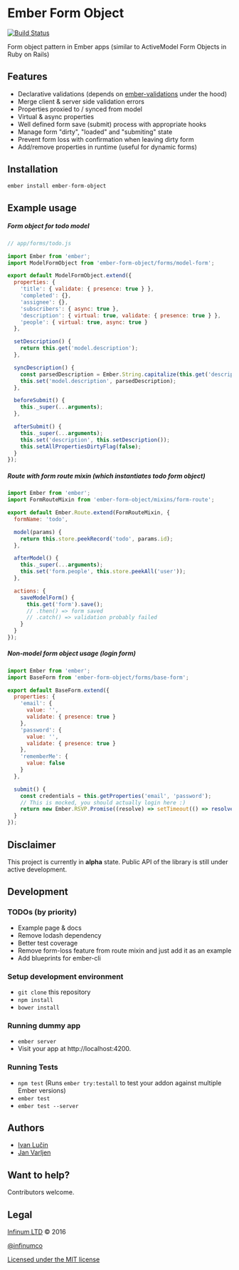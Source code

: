 # Ember Form Object

[![Build Status](https://semaphoreci.com/api/v1/ilucin/ember-form-object/branches/master/shields_badge.svg)](https://semaphoreci.com/ilucin/ember-form-object)

Form object pattern in Ember apps (similar to ActiveModel Form Objects in Ruby on Rails)

## Features

* Declarative validations (depends on [ember-validations](https://github.com/DockYard/ember-validations) under the hood)
* Merge client & server side validation errors
* Properties proxied to / synced from model
* Virtual & async properties
* Well defined form save (submit) process with appropriate hooks
* Manage form "dirty", "loaded" and "submiting" state
* Prevent form loss with confirmation when leaving dirty form
* Add/remove properties in runtime (useful for dynamic forms)

## Installation

```javascript
ember install ember-form-object
```

## Example usage

##### Form object for todo model
```javascript
// app/forms/todo.js

import Ember from 'ember';
import ModelFormObject from 'ember-form-object/forms/model-form';

export default ModelFormObject.extend({
  properties: {
    'title': { validate: { presence: true } },
    'completed': {},
    'assignee': {},
    'subscribers': { async: true },
    'description': { virtual: true, validate: { presence: true } },
    'people': { virtual: true, async: true }
  },

  setDescription() {
    return this.get('model.description');
  },

  syncDescription() {
    const parsedDescription = Ember.String.capitalize(this.get('description').trim());
    this.set('model.description', parsedDescription);
  },

  beforeSubmit() {
    this._super(...arguments);
  },

  afterSubmit() {
    this._super(...arguments);
    this.set('description', this.setDescription());
    this.setAllPropertiesDirtyFlag(false);
  }
});
```

##### Route with form route mixin (which instantiates todo form object)
```javascript
import Ember from 'ember';
import FormRouteMixin from 'ember-form-object/mixins/form-route';

export default Ember.Route.extend(FormRouteMixin, {
  formName: 'todo',

  model(params) {
    return this.store.peekRecord('todo', params.id);
  },

  afterModel() {
    this._super(...arguments);
    this.set('form.people', this.store.peekAll('user'));
  },

  actions: {
    saveModelForm() {
      this.get('form').save();
      // .then() => form saved
      // .catch() => validation probably failed
    }
  }
});
```

##### Non-model form object usage (login form)
```javascript
import Ember from 'ember';
import BaseForm from 'ember-form-object/forms/base-form';

export default BaseForm.extend({
  properties: {
    'email': {
      value: '',
      validate: { presence: true }
    },
    'password': {
      value: '',
      validate: { presence: true }
    },
    'rememberMe': {
      value: false
    }
  },

  submit() {
    const credentials = this.getProperties('email', 'password');
    // This is mocked, you should actually login here :)
    return new Ember.RSVP.Promise((resolve) => setTimeout(() => resolve(credentials), 1000));
  }
});

```

## Disclaimer

This project is currently in **alpha** state. Public API of the library is still under active development.

## Development

### TODOs (by priority)
* Example page & docs
* Remove lodash dependency
* Better test coverage
* Remove form-loss feature from route mixin and just add it as an example
* Add blueprints for ember-cli

### Setup development environment

* `git clone` this repository
* `npm install`
* `bower install`

### Running dummy app

* `ember server`
* Visit your app at http://localhost:4200.

### Running Tests

* `npm test` (Runs `ember try:testall` to test your addon against multiple Ember versions)
* `ember test`
* `ember test --server`

## Authors ##

* [Ivan Lučin](http://github.com/ilucin)
* [Jan Varljen](http://github.com/janvarljen)

## Want to help? ##

Contributors welcome.

## Legal ##

[Infinum LTD](http://infinum.co) &copy; 2016

[@infinumco](http://twitter.com/infinumco)

[Licensed under the MIT license](http://www.opensource.org/licenses/mit-license.php)
